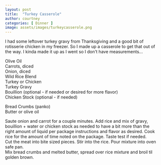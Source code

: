 ```yaml
---
layout: post
title:  "Turkey Casserole"
author: courtney
categories: [ Dinner ]
image: assets/images/turkeycasserole.png
---
```

I had some leftover turkey gravy from Thanksgiving and a good bit of rotisserie chicken in my freezer. So I made up a casserole to get that out of the way. I kinda made it up as I went so I don't have measurements...    

Olive Oil  
Carrots, diced  
Onion, diced  
Wild Rice Blend  
Turkey or Chicken  
Turkey Gravy  
Bouillion (optional - if needed or desired for more flavor)  
Chicken Stock (optional - if needed)  

Bread Crumbs (panko)  
Butter or olive oil  

Saute onion and carrot for a couple minutes. Add rice and mix of gravy, bouillion + water or chicken stock as needed to have a bit more than the right amount of liquid per package instructions and flavor as desired. Cook rice for the amount of time noted on the package. Taste test if needed.  
Cut the meat into bite sized pieces. Stir into the rice. Pour mixture into oven safe pan.  
Mix bread crumbs and melted butter, spread over rice mixture and broil til golden brown.
